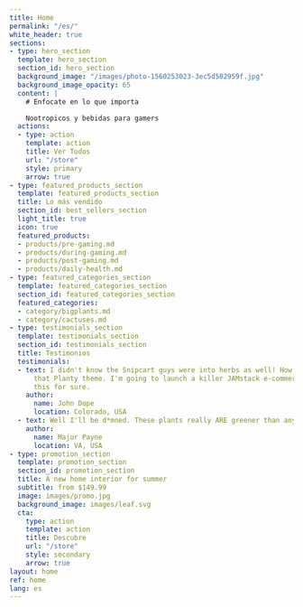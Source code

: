 ```yaml
---
title: Home
permalink: "/es/"
white_header: true
sections:
- type: hero_section
  template: hero_section
  section_id: hero_section
  background_image: "/images/photo-1560253023-3ec5d502959f.jpg"
  background_image_opacity: 65
  content: |
    # Enfocate en lo que importa

    Nootropicos y bebidas para gamers
  actions:
  - type: action
    template: action
    title: Ver Todos
    url: "/store"
    style: primary
    arrow: true
- type: featured_products_section
  template: featured_products_section
  title: Lo más vendido
  section_id: best_sellers_section
  light_title: true
  icon: true
  featured_products:
  - products/pre-gaming.md
  - products/during-gaming.md
  - products/post-gaming.md
  - products/daily-health.md
- type: featured_categories_section
  template: featured_categories_section
  section_id: featured_categories_section
  featured_categories:
  - category/bigplants.md
  - category/cactuses.md
- type: testimonials_section
  template: testimonials_section
  section_id: testimonials_section
  title: Testimonios
  testimonials:
  - text: I didn't know the Snipcart guys were into herbs as well! How beautiful is
      that Planty theme. I'm going to launch a killer JAMstack e-commerce store using
      this for sure.
    author:
      name: John Dope
      location: Colorado, USA
  - text: Well I'll be d*mned. These plants really ARE greener than any of my recruits.
    author:
      name: Major Payne
      location: VA, USA
- type: promotion_section
  template: promotion_section
  section_id: promotion_section
  title: A new home interior for summer
  subtitle: from $149.99
  image: images/promo.jpg
  background_image: images/leaf.svg
  cta:
    type: action
    template: action
    title: Descubre
    url: "/store"
    style: secondary
    arrow: true
layout: home
ref: home
lang: es
---
```


